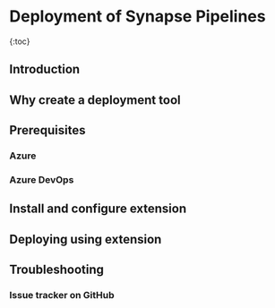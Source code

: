 # Deployment of Synapse Pipelines
{:toc}

## Introduction

## Why create a deployment tool

## Prerequisites
### Azure
### Azure DevOps

## Install and configure extension

## Deploying using extension

## Troubleshooting
### Issue tracker on GitHub
